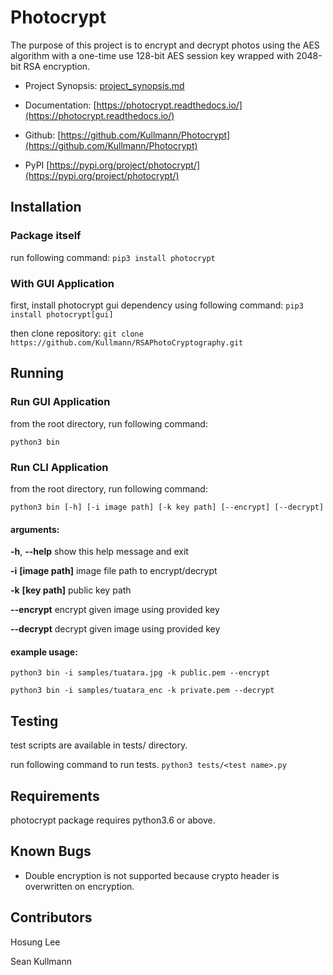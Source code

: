 # Photocrypt
The purpose of this project is to encrypt and decrypt photos using the AES algorithm with a one-time use 128-bit AES session key wrapped with 2048-bit RSA encryption. 

* Project Synopsis: [project_synopsis.md](project_synopsis.md)

* Documentation: [https://photocrypt.readthedocs.io/](https://photocrypt.readthedocs.io/)
* Github: [https://github.com/Kullmann/Photocrypt](https://github.com/Kullmann/Photocrypt)
* PyPI [https://pypi.org/project/photocrypt/](https://pypi.org/project/photocrypt/)

## Installation

### Package itself

run following command:
```pip3 install photocrypt```

### With GUI Application

first, install photocrypt gui dependency using following command:
```pip3 install photocrypt[gui]```

then clone repository:
```git clone https://github.com/Kullmann/RSAPhotoCryptography.git```

## Running

### Run GUI Application

from the root directory, run following command:

```python3 bin```

### Run CLI Application

from the root directory, run following command:

```python3 bin [-h] [-i image path] [-k key path] [--encrypt] [--decrypt]```

#### arguments:

  **-h**, **--help**            show this help message and exit

  **-i** **[image path]**  image file path to encrypt/decrypt

  **-k** **[key path]**       public key path    

  **--encrypt**                 encrypt given image using provided key

  **--decrypt**                 decrypt given image using provided key

#### example usage:

```python3 bin -i samples/tuatara.jpg -k public.pem --encrypt```

```python3 bin -i samples/tuatara_enc -k private.pem --decrypt```

## Testing

test scripts are available in tests/ directory.

run following command to run tests.
```python3 tests/<test name>.py```

## Requirements

photocrypt package requires python3.6 or above.

## Known Bugs

- Double encryption is not supported because crypto header is overwritten on encryption.

## Contributors

Hosung Lee

Sean Kullmann
